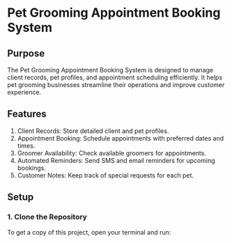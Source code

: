 # Pet Grooming Appointment Booking System

## Purpose
The Pet Grooming Appointment Booking System is designed to manage client records, pet profiles, and appointment scheduling efficiently. It helps pet grooming businesses streamline their operations and improve customer experience.

## Features
1. Client Records: Store detailed client and pet profiles.
2. Appointment Booking: Schedule appointments with preferred dates and times.
3. Groomer Availability: Check available groomers for appointments.
4. Automated Reminders: Send SMS and email reminders for upcoming bookings.
5. Customer Notes: Keep track of special requests for each pet.

## Setup

### 1. Clone the Repository
To get a copy of this project, open your terminal and run:

```bash
